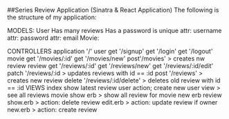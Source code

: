##Series Review Application (Sinatra & React Application)
The following is the structure of my application:

MODELS:
    User
        Has many reviews
        Has a password
        is unique
            attr: username
            attr: password
            attr: email
    Movie:




CONTROLLERS
    application
        '/'
    user
        get '/signup'
        get '/login'
        get '/logout'
    movie
        get '/movies/:id'
        get '/movies/new'
        post'/movies'
            > creates nw review
    review
        get '/reviews/:id'
        get '/reviews/new'
        get '/reviews/:id/edit'
        patch '/reviews/:id
            > updates reviews with  id == :id
        post '/reviews'
            > creates new review
        delete '/reviews/:id/delete'
            > deletes old review with id == :id
VIEWS
    index
         show latest review
    user
        action; create new user
        view > see all reviews
    movie
        show erb > show all review for movie
        new erb
    review
        show.erb > action: delete review
        edit.erb > action: update review if owner
        new.erb > action: create review

